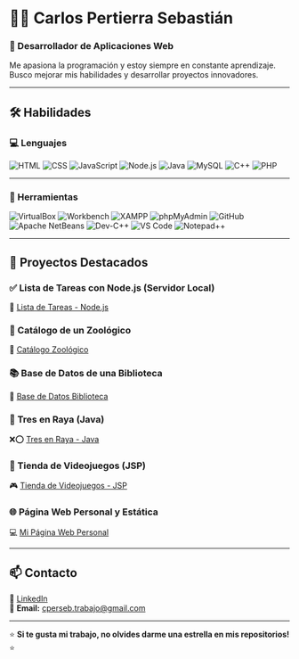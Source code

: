 # 👨‍💻 Carlos Pertierra Sebastián  

### 🚀 Desarrollador de Aplicaciones Web  
Me apasiona la programación y estoy siempre en constante aprendizaje. Busco mejorar mis habilidades y desarrollar proyectos innovadores.  

---

## 🛠️ Habilidades  

### 💻 Lenguajes  
![HTML](https://img.shields.io/badge/-HTML-orange?style=flat&logo=html5&logoColor=white)
![CSS](https://img.shields.io/badge/-CSS-blue?style=flat&logo=css3&logoColor=white)
![JavaScript](https://img.shields.io/badge/-JavaScript-yellow?style=flat&logo=javascript&logoColor=black)
![Node.js](https://img.shields.io/badge/-Node.js-green?style=flat&logo=node.js&logoColor=white)
![Java](https://img.shields.io/badge/-Java-red?style=flat&logo=java&logoColor=white)
![MySQL](https://img.shields.io/badge/-MySQL-blue?style=flat&logo=mysql&logoColor=white)
![C++](https://img.shields.io/badge/-C++-00599C?style=flat&logo=c%2B%2B&logoColor=white)
![PHP](https://img.shields.io/badge/-PHP-777BB4?style=flat&logo=php&logoColor=white)

---

### 🔧 Herramientas  
![VirtualBox](https://img.shields.io/badge/-VirtualBox-lightgrey?style=flat&logo=virtualbox&logoColor=white)
![Workbench](https://img.shields.io/badge/-Workbench-orange?style=flat&logo=mysql&logoColor=white)
![XAMPP](https://img.shields.io/badge/-XAMPP-FB7A24?style=flat&logo=xampp&logoColor=white)
![phpMyAdmin](https://img.shields.io/badge/-phpMyAdmin-blue?style=flat&logo=phpmyadmin&logoColor=white)
![GitHub](https://img.shields.io/badge/-GitHub-181717?style=flat&logo=github&logoColor=white)
![Apache NetBeans](https://img.shields.io/badge/-NetBeans-blue?style=flat&logo=apachenetbeanside&logoColor=white)
![Dev-C++](https://img.shields.io/badge/-Dev--C++-blue?style=flat&logo=cplusplus&logoColor=white)
![VS Code](https://img.shields.io/badge/-VS%20Code-007ACC?style=flat&logo=visualstudiocode&logoColor=white)
![Notepad++](https://img.shields.io/badge/-Notepad++-lightgrey?style=flat&logo=notepadplusplus&logoColor=white)

---

## 🚀 Proyectos Destacados  

### ✅ Lista de Tareas con Node.js (Servidor Local)  
📝 [Lista de Tareas - Node.js](https://github.com/Cperseb/Lista-de-Tareas-en-servidor-NODE)  

### 🦁 Catálogo de un Zoológico  
🐾 [Catálogo Zoológico](https://github.com/Cperseb/Catalogo-zoologico)  

### 📚 Base de Datos de una Biblioteca  
📖 [Base de Datos Biblioteca](https://github.com/Cperseb/Base-de-datos-biblioteca)  

### 🎲 Tres en Raya (Java)  
❌⭕ [Tres en Raya - Java](https://github.com/Cperseb/Tres-en-Raya-Java)  

### 🛒 Tienda de Videojuegos (JSP)  
🎮 [Tienda de Videojuegos - JSP](https://github.com/Cperseb/Proyecto-videojuegos-JSP)  

### 🌐 Página Web Personal y Estática  
💻 [Mi Página Web Personal](https://github.com/Cperseb/Cperseb.github.io)  

---

## 📫 Contacto  
🔗 [LinkedIn](https://www.linkedin.com/in/carlos-pertierra/)  
📧 **Email:** cperseb.trabajo@gmail.com  

---

⭐ **Si te gusta mi trabajo, no olvides darme una estrella en mis repositorios!** ⭐  

